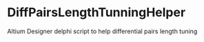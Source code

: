 # DiffPairsLengthTunningHelper
Altium Designer delphi script to help differential pairs length tuning
